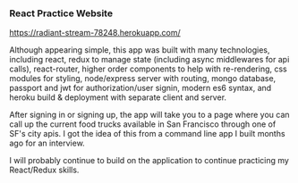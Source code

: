 ### React Practice Website

https://radiant-stream-78248.herokuapp.com/

Although appearing simple, this app was built with many technologies, including react, redux to manage state (including async middlewares for api calls), react-router, higher order components to help with re-rendering, css modules for styling, node/express server with routing, mongo database, passport and jwt for authorization/user signin, modern es6 syntax, and heroku build & deployment with separate client and server.

After signing in or signing up, the app will take you to a page where you can call up the current food trucks available in San Francisco through one of SF's city apis. I got the idea of this from a command line app I built months ago for an interview.

I will probably continue to build on the application to continue practicing my React/Redux skills.
